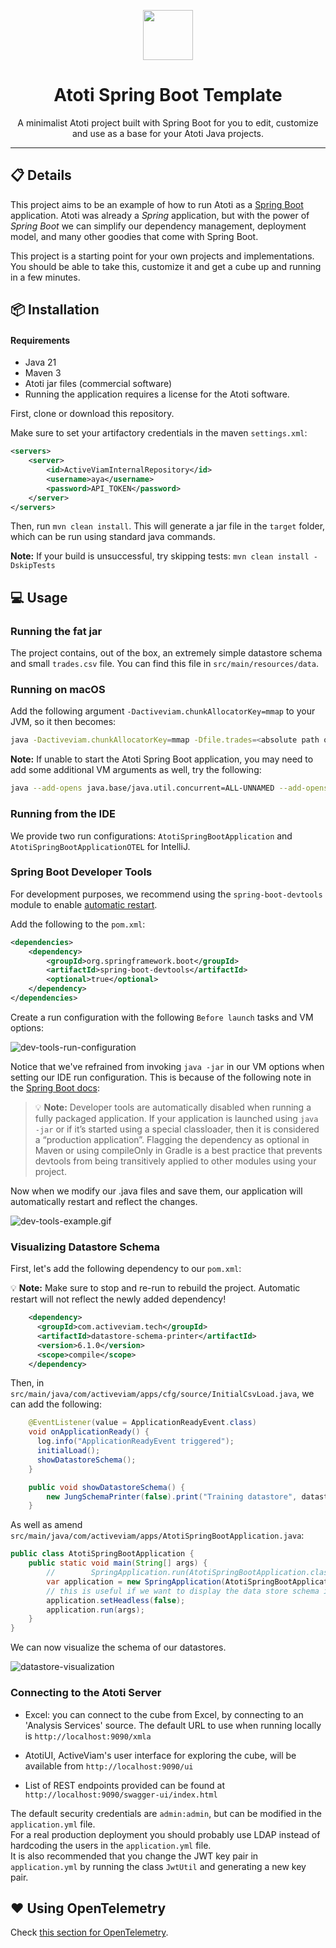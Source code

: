 <p align="center">
  <img width="80" src="./activeviam.svg" />
</p>
<h1 align="center">Atoti Spring Boot Template</h1>
<p align="center">A minimalist Atoti project built with Spring Boot for you to edit, customize and use as a base for your Atoti Java projects.</p>

---

## 📋 Details

This project aims to be an example of how to run Atoti as a [Spring Boot](https://spring.io/guides/gs/spring-boot)
application. Atoti was already a *Spring* application, but with the power of *Spring Boot* we can simplify our
dependency management, deployment model, and many other goodies that come with Spring Boot.

This project is a starting point for your own projects and implementations. You should be able to take this, customize
it and get a cube up and running in a few minutes.

## 📦 Installation

#### Requirements

- Java 21
- Maven 3
- Atoti jar files (commercial software)
- Running the application requires a license for the Atoti software.

First, clone or download this repository.

Make sure to set your artifactory credentials in the maven `settings.xml`:

```xml
<servers>
    <server>
        <id>ActiveViamInternalRepository</id>
        <username>aya</username>
        <password>API_TOKEN</password>
    </server>
</servers>
```

Then, run `mvn clean install`. This will generate a jar file in the `target` folder, which can be run using
standard java commands.

**Note:** If your build is unsuccessful, try skipping tests: `mvn clean install -DskipTests`

## 💻 Usage

### Running the fat jar

The project contains, out of the box, an extremely simple datastore schema and small `trades.csv` file. You can find
this file in `src/main/resources/data`.<br>

### Running on macOS

Add the following
argument `-Dactiveviam.chunkAllocatorKey=mmap` to your JVM, so it then becomes:

```bash
java -Dactiveviam.chunkAllocatorKey=mmap -Dfile.trades=<absolute path of trades.csv> -jar <absolute path of fat jar path>
```

**Note:** If unable to start the Atoti Spring Boot application, you may need to add some additional VM arguments as
well, try the following:

```bash
java --add-opens java.base/java.util.concurrent=ALL-UNNAMED --add-opens java.base/java.net=ALL-UNNAMED -Dactiveviam.chunkAllocatorKey=mmap -Dfile.trades=<absolute path of trades.csv> -jar <absolute path of fat jar path>
```

### Running from the IDE

We provide two run configurations: `AtotiSpringBootApplication` and `AtotiSpringBootApplicationOTEL` for IntelliJ.

### Spring Boot Developer Tools

For development purposes, we recommend using the `spring-boot-devtools` module to enable [automatic restart](https://docs.spring.io/spring-boot/docs/1.5.16.RELEASE/reference/html/using-boot-devtools.html#using-boot-devtools-restart).

Add the following to the `pom.xml`:

```xml
<dependencies>
    <dependency>
        <groupId>org.springframework.boot</groupId>
        <artifactId>spring-boot-devtools</artifactId>
        <optional>true</optional>
    </dependency>
</dependencies>
```

Create a run configuration with the following `Before launch` tasks and VM options:

![dev-tools-run-configuration](.github/assets/dev-tools-run-configuration.png)

Notice that we've refrained from invoking `java -jar` in our VM options when setting our IDE run configuration. This is because of the following note in the [Spring Boot docs](https://docs.spring.io/spring-boot/docs/1.5.16.RELEASE/reference/html/using-boot-devtools.html#using-boot-devtools):

> 💡 **Note:** Developer tools are automatically disabled when running a fully packaged application. If your application is launched using `java -jar` or if it’s started using a special classloader, then it is considered a “production application”. Flagging the dependency as optional in Maven or using compileOnly in Gradle is a best practice that prevents devtools from being transitively applied to other modules using your project.

Now when we modify our .java files and save them, our application will automatically restart and reflect the changes.

![dev-tools-example.gif](.github/assets/dev-tools-example.gif)

### Visualizing Datastore Schema

First, let's add the following dependency to our `pom.xml`:

💡 **Note:** Make sure to stop and re-run to rebuild the project. Automatic restart will not reflect the newly added dependency!

```xml
    <dependency>
      <groupId>com.activeviam.tech</groupId>
      <artifactId>datastore-schema-printer</artifactId>
      <version>6.1.0</version>
      <scope>compile</scope>
    </dependency>
```

Then, in `src/main/java/com/activeviam/apps/cfg/source/InitialCsvLoad.java`, we can add the following:

```java
    @EventListener(value = ApplicationReadyEvent.class)
    void onApplicationReady() {
      log.info("ApplicationReadyEvent triggered");
      initialLoad();
      showDatastoreSchema();
    }

    public void showDatastoreSchema() {
        new JungSchemaPrinter(false).print("Training datastore", datastore);
    }
```

As well as amend `src/main/java/com/activeviam/apps/AtotiSpringBootApplication.java`:

```java
public class AtotiSpringBootApplication {
    public static void main(String[] args) {
        //        SpringApplication.run(AtotiSpringBootApplication.class, args);
        var application = new SpringApplication(AtotiSpringBootApplication.class);
        // this is useful if we want to display the data store schema in the awt window
        application.setHeadless(false);
        application.run(args);
    }
}
```

We can now visualize the schema of our datastores.

![datastore-visualization](.github/assets/datastore-visualization.png)

### Connecting to the Atoti Server

- Excel: you can connect to the cube from Excel, by connecting to an 'Analysis Services' source. The default URL to use
  when running locally is `http://localhost:9090/xmla`

- AtotiUI, ActiveViam's user interface for exploring the cube, will be available from `http://localhost:9090/ui`

- List of REST endpoints provided can be found at `http://localhost:9090/swagger-ui/index.html`

The default security credentials are `admin:admin`, but can be modified in the `application.yml` file.<br>
For a real production deployment you should probably use LDAP instead of hardcoding the users in the `application.yml` file.<br>
It is also recommended that you change the JWT key pair in `application.yml` by running the class `JwtUtil` and
generating a new key pair.

## ❤️ Using OpenTelemetry

Check [this section for OpenTelemetry](./otel/doc/STACK.md).
